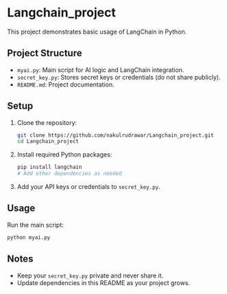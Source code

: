# Langchain_project

This project demonstrates basic usage of LangChain in Python.

## Project Structure

- `myai.py`: Main script for AI logic and LangChain integration.
- `secret_key.py`: Stores secret keys or credentials (do not share publicly).
- `README.md`: Project documentation.

## Setup

1. Clone the repository:
	```bash
	git clone https://github.com/nakulrudrawar/Langchain_project.git
	cd Langchain_project
	```

2. Install required Python packages:
	```bash
	pip install langchain
	# Add other dependencies as needed
	```

3. Add your API keys or credentials to `secret_key.py`.

## Usage

Run the main script:
```bash
python myai.py
```

## Notes

- Keep your `secret_key.py` private and never share it.
- Update dependencies in this README as your project grows.
